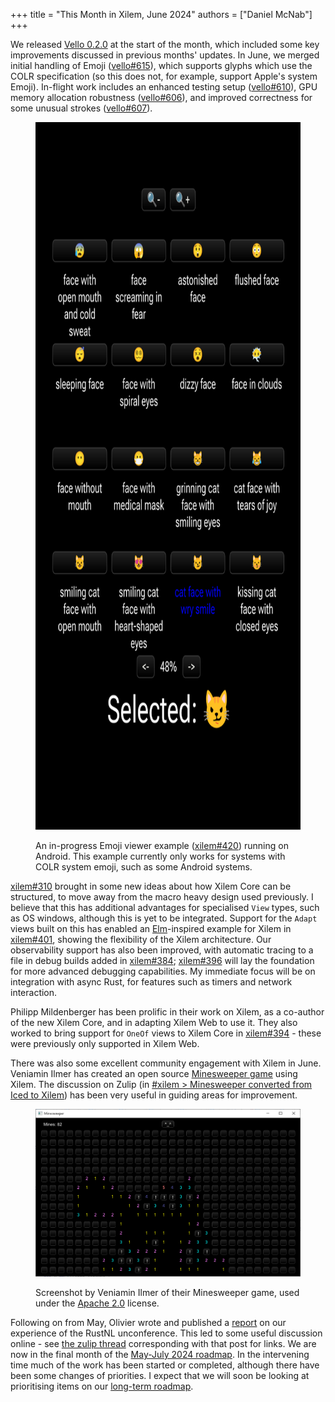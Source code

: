 +++
title = "This Month in Xilem, June 2024"
authors = ["Daniel McNab"]
+++

We released [Vello 0.2.0][] at the start of the month, which included some key improvements discussed in previous months' updates.
In June, we merged initial handling of Emoji ([vello#615][]), which supports glyphs which use the COLR specification (so this does not, for example, support Apple's system Emoji).
In-flight work includes an enhanced testing setup ([vello#610][]), GPU memory allocation robustness ([vello#606][]), and improved correctness for some unusual strokes ([vello#607][]).

<figure>

<img src="Xilem Emoji Picker.png" alt="Screenshot of an app, containing a 4x4 grid of labelled Emoji, zoom in and out buttons and pagination controls. 'cat face with wry smile' is selected" height="1132" width = "863">

<figcaption>

An in-progress Emoji viewer example ([xilem#420][]) running on Android.
This example currently only works for systems with COLR system emoji, such as some Android systems.

</figcaption>
</figure>

[xilem#310][] brought in some new ideas about how Xilem Core can be structured, to move away from the macro heavy design used previously.
I believe that this has additional advantages for specialised `View` types, such as OS windows, although this is yet to be integrated.
Support for the `Adapt` views built on this has enabled an [Elm](https://elm-lang.org/)-inspired example for Xilem in [xilem#401][], showing the flexibility of the Xilem architecture.
Our observability support has also been improved, with automatic tracing to a file in debug builds added in [xilem#384][]; [xilem#396][] will lay the foundation for more advanced debugging capabilities.
My immediate focus will be on integration with async Rust, for features such as timers and network interaction.

Philipp Mildenberger has been prolific in their work on Xilem, as a co-author of the new Xilem Core, and in adapting Xilem Web to use it.
They also worked to bring support for `OneOf` views to Xilem Core in [xilem#394][] - these were previously only supported in Xilem Web.

There was also some excellent community engagement with Xilem in June.
Veniamin Ilmer has created an open source [Minesweeper game](https://github.com/veniamin-ilmer/minesweeper_xilem/) using Xilem.
The discussion on Zulip (in [#xilem > Minesweeper converted from Iced to Xilem](https://xi.zulipchat.com/#narrow/stream/354396-xilem/topic/Minesweeper.20converted.20from.20Iced.20to.20Xilem)) has been very useful in guiding areas for improvement.      

<figure>

<img style="height: auto" src="Minesweeper.png" alt="A window titled Minesweeper, with text in the top-left 'Mines: 82', a top-center button with a neutral ASCII emoticon, and a board represented by a grid of buttons 30 wide and 16 tall, where some buttons are replaced with colour labels containing digits, and some buttons contain an exclamation mark." height="589" width = "931">

<figcaption>

Screenshot by Veniamin Ilmer of their Minesweeper game, used under the [Apache 2.0](https://github.com/veniamin-ilmer/minesweeper_xilem/blob/main/LICENSE) license.

</figcaption>
</figure>

Following on from May, Olivier wrote and published a [report](@/blog/2024-06-15-rustnl-2024-unconference.md) on our experience of the RustNL unconference.
This led to some useful discussion online - see [the zulip thread](https://xi.zulipchat.com/#narrow/stream/181284-blogging/topic/Draft.20-.20Report.20on.20the.20RustNL.202024.20Conference/near/444974910) corresponding with that post for links.
We are now in the final month of the [May-July 2024 roadmap](@/blog/2024-06-15-rustnl-2024-unconference.md).
In the intervening time much of the work has been started or completed, although there have been some changes of priorities.
I expect that we will soon be looking at prioritising items on our [long-term roadmap](@/wiki/long-term-roadmap.md).

[xilem#310]:https://github.com/linebender/xilem/pull/310
[xilem#384]: https://github.com/linebender/xilem/pull/384
[xilem#394]: https://github.com/linebender/xilem/pull/394
[xilem#396]: https://github.com/linebender/xilem/pull/396
[xilem#401]:https://github.com/linebender/xilem/pull/401
[xilem#420]: https://github.com/linebender/xilem/pull/420
[vello 0.2.0]: https://github.com/linebender/vello/releases/tag/v0.2.0

[vello#606]: https://github.com/linebender/vello/pull/606
[vello#607]: https://github.com/linebender/vello/pull/607
[vello#610]: https://github.com/linebender/vello/pull/610
[vello#615]: https://github.com/linebender/vello/pull/615
